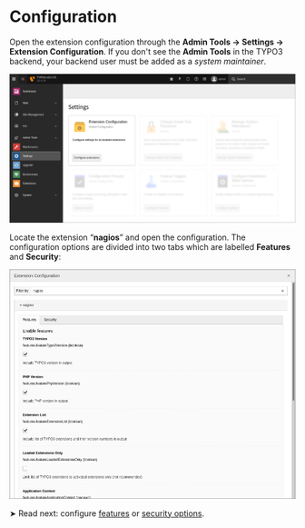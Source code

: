 # Configuration

Open the extension configuration through the **Admin Tools → Settings → Extension Configuration**. If you don't see the **Admin Tools** in the TYPO3 backend, your backend user must be added as a *system maintainer*.

![](../../Images/illustration06.png)

Locate the extension “**nagios**” and open the configuration. The configuration options are divided into two tabs which are labelled **Features** and **Security**:

![](../../Images/illustration03.png)

➤ Read next: configure [features](Features/Index.md) or [security options](Security/Index.md).
